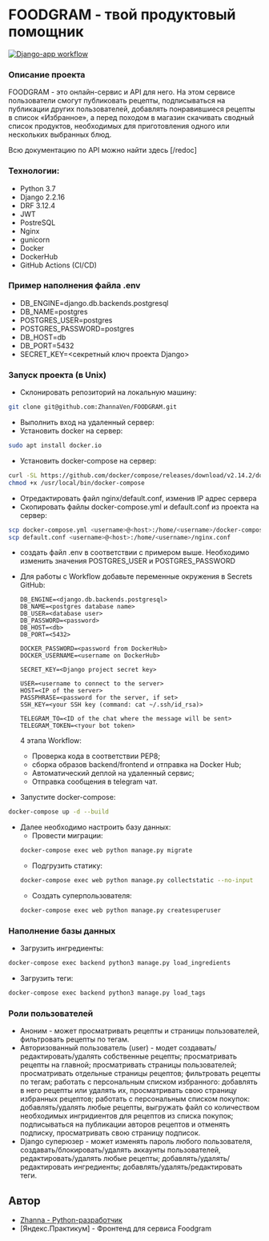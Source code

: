 # FOODGRAM - твой продуктовый помощник
[![Django-app workflow](https://github.com/zhannaven/FOODGRAM/actions/workflows/yamdb_workflow.yml/badge.svg?branch=master)](https://github.com/zhannaven/FOODGRAM/actions/workflows/yamdb_workflow.yml)
### Описание проекта
FOODGRAM - это онлайн-сервис и API для него. На этом сервисе пользователи смогут публиковать рецепты, подписываться на публикации других пользователей, добавлять понравившиеся рецепты в список «Избранное», а перед походом в магазин скачивать сводный список продуктов, необходимых для приготовления одного или нескольких выбранных блюд.

Всю документацию по API можно найти здесь [/redoc]

### Технологии:
- Python 3.7
- Django 2.2.16
- DRF 3.12.4
- JWT
- PostreSQL
- Nginx
- gunicorn
- Docker
- DockerHub
- GitHub Actions (CI/CD)

### Пример наполнения файла .env
 - DB_ENGINE=django.db.backends.postgresql
 - DB_NAME=postgres
 - POSTGRES_USER=postgres
 - POSTGRES_PASSWORD=postgres
 - DB_HOST=db
 - DB_PORT=5432
 - SECRET_KEY=<секретный ключ проекта Django>

### Запуск проекта (в Unix) 
- Склонировать репозиторий на локальную машину:
```bash
git clone git@github.com:ZhannaVen/FOODGRAM.git
```
- Выполнить вход на удаленный сервер:
- Установить docker на сервер:
```bash
sudo apt install docker.io 
```
- Установить docker-compose на сервер:
```bash
curl -SL https://github.com/docker/compose/releases/download/v2.14.2/docker-compose-linux-x86_64 -o /usr/local/bin/docker-compose
chmod +x /usr/local/bin/docker-compose
```
- Отредактировать файл nginx/default.conf, изменив IP адрес сервера
- Скопировать файлы docker-compose.yml и default.conf из проекта на сервер:
```bash
scp docker-compose.yml <username>@<host>:/home/<username>/docker-compose.yml
scp default.conf <username>@<host>:/home/<username>/nginx.conf
```
- создать файл .env в соответствии с примером выше. Необходимо изменить значения POSTGRES_USER и POSTGRES_PASSWORD
- Для работы с Workflow добавьте переменные окружения в Secrets GitHub:
    ```
    DB_ENGINE=<django.db.backends.postgresql>
    DB_NAME=<postgres database name>
    DB_USER=<database user>
    DB_PASSWORD=<password>
    DB_HOST=<db>
    DB_PORT=<5432>
    
    DOCKER_PASSWORD=<password from DockerHub>
    DOCKER_USERNAME=<username on DockerHub>
    
    SECRET_KEY=<Django project secret key>

    USER=<username to connect to the server>
    HOST=<IP of the server>
    PASSPHRASE=<password for the server, if set>
    SSH_KEY=<your SSH key (command: cat ~/.ssh/id_rsa)>

    TELEGRAM_TO=<ID of the chat where the message will be sent>
    TELEGRAM_TOKEN=<тyour bot token>
    ```
    4 этапа Workflow:
     - Проверка кода в соответствии PEP8;
     - сборка образов backend/frontend и отправка на Docker Hub;
     - Автоматический деплой на удаленный сервис;
     - Отправка сообщения в telegram чат.

- Запустите docker-compose:
```bash
docker-compose up -d --build
```
- Далее необходимо настроить базу данных:
    * Провести миграции:
    ```bash
    docker-compose exec web python manage.py migrate
    ```
    * Подгрузить статику:
    ```bash
    docker-compose exec web python manage.py collectstatic --no-input
    ```  
    * Создать суперпользователя:
    ```bash
    docker-compose exec web python manage.py createsuperuser
    ```

### Наполнение базы данных
- Загрузить ингредиенты:
```bash
docker-compose exec backend python3 manage.py load_ingredients
```
- Загрузить теги:
```bash
docker-compose exec backend python3 manage.py load_tags
```

### Роли пользователей

- Аноним - может просматривать рецепты и страницы пользователей, фильтровать рецепты по тегам.
- Авторизованный пользователь (user) - модет создавать/редактировать/удалять собственные рецепты; просматривать рецепты на главной; просматривать страницы пользователей; просматривать отдельные страницы рецептов; фильтровать рецепты по тегам; работать с персональным списком избранного: добавлять в него рецепты или удалять их, просматривать свою страницу избранных рецептов; работать с персональным списком покупок: добавлять/удалять любые рецепты, выгружать файл со количеством необходимых ингридиентов для рецептов из списка покупок; подписываться на публикации авторов рецептов и отменять подписку, просматривать свою страницу подписок.
- Django суперюзер - может изменять пароль любого пользователя, создавать/блокировать/удалять аккаунты пользователей, редактировать/удалять любые рецепты;  добавлять/удалять/редактировать ингредиенты; добавлять/удалять/редактировать теги.

## Автор

- [Zhanna - Python-разработчик](https://github.com/ZhannaVen)
- [Яндекс.Практикум] - Фронтенд для сервиса Foodgram
